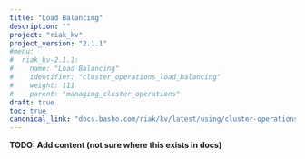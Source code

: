 ```yaml
---
title: "Load Balancing"
description: ""
project: "riak_kv"
project_version: "2.1.1"
#menu:
#  riak_kv-2.1.1:
#    name: "Load Balancing"
#    identifier: "cluster_operations_load_balancing"
#    weight: 111
#    parent: "managing_cluster_operations"
draft: true
toc: true
canonical_link: "docs.basho.com/riak/kv/latest/using/cluster-operations/load-balancing"
---
```


**TODO: Add content (not sure where this exists in docs)**
